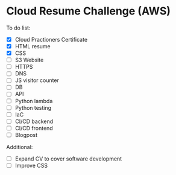 # Cloud Resume Challenge (AWS)

To do list:

- [x] Cloud Practioners Certificate
- [x] HTML resume
- [x] CSS
- [ ] S3 Website
- [ ] HTTPS
- [ ] DNS
- [ ] JS visitor counter
- [ ] DB
- [ ] API
- [ ] Python lambda
- [ ] Python testing
- [ ] IaC
- [ ] CI/CD backend
- [ ] CI/CD frontend
- [ ] Blogpost

Additional:

- [ ] Expand CV to cover software development
- [ ] Improve CSS
